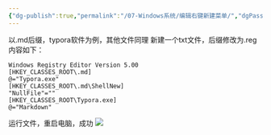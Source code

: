 ```yaml
---
{"dg-publish":true,"permalink":"/07-Windows系统/编辑右键新建菜单/","dgPassFrontmatter":true,"created":"2023-11-28T14:19:53.270+08:00","updated":"2024-01-20T22:38:34.000+08:00"}
---
```



以.md后缀，typora软件为例，其他文件同理
新建一个txt文件，后缀修改为.reg
内容如下：
``` shell
Windows Registry Editor Version 5.00
[HKEY_CLASSES_ROOT\.md]
@="Typora.exe"
[HKEY_CLASSES_ROOT\.md\ShellNew]
"NullFile"=""
[HKEY_CLASSES_ROOT\Typora.exe]
@="Markdown"
```

运行文件，重启电脑，成功
![](https://qiniu.bigdudu.cn/202311281423108.png)